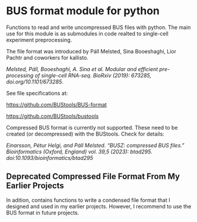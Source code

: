 # BUS format module for python

Functions to read and write uncompressed BUS files with python. The main use for this module
is as submodules in code realted to single-cell experiment preprocessing.
    
The file format was introduced by Páll Melsted, Sina Booeshaghi, Lior Pachtr
and coworkers for kallisto.

*Melsted, Páll, Booeshaghi, A. Sina et al. Modular and efficient pre-processing
of single-cell RNA-seq. BioRxiv (2019): 673285, doi.org/10.1101/673285.*   

See file specifications at:

https://github.com/BUStools/BUS-format

https://github.com/BUStools/bustools

Compressed BUS format is currently not supported. These need to be created (or decompressed)
with the BUStools. Check for details:

*Einarsson, Pétur Helgi, and Páll Melsted. “BUSZ: compressed BUS files.” 
Bioinformatics (Oxford, England) vol. 39,5 (2023): btad295. doi:10.1093/bioinformatics/btad295*

## Deprecated Compressed File Format From My Earlier Projects

In adition, contains functions to write a condensed file format that I designed and used
in my earlier projects. However, I recommend to use the BUS format in future projects.
